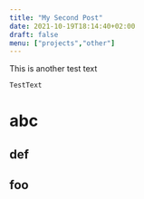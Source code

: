 ```yaml
---
title: "My Second Post"
date: 2021-10-19T18:14:40+02:00
draft: false
menu: ["projects","other"]
---
```


This is another test text

```
TestText
```

abc
===

def
--



foo
-

